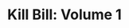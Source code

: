 ---
layout: post
title: "Kill Bill: Volume 1" 
director: Quentin Tarantino
year: 2003
cover: https://images.mubicdn.net/images/film/1656/cache-47686-1553779385/image-w1280.jpg
imdb_id: tt0266697
---